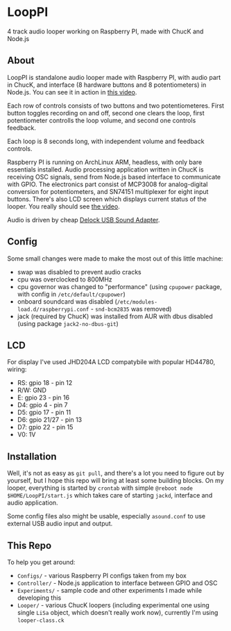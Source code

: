 # LoopPI

4 track audio looper working on Raspberry PI, made with ChucK and Node.js

## About

LoopPI is standalone audio looper made with Raspberry PI, with audio part in ChucK, and interface (8 hardware buttons and 8 potentiometers) in Node.js. You can see it in action in [this video](https://vimeo.com/108919777).

Each row of controls consists of two buttons and two potentiometeres. First button toggles recording on and off, second one clears the loop, first potentiometer controlls the loop volume, and second one controls feedback.

Each loop is 8 seconds long, with independent volume and feedback controls.

Raspberry PI is running on ArchLinux ARM, headless, with only bare essentials installed. Audio processing application written in ChucK is receiving OSC signals, send from Node.js based interface to communicate with GPIO. The electronics part consist of MCP3008 for analog-digital conversion for potentiometers, and SN74151 multiplexer for eight input buttons. There's also LCD screen which displays current status of the looper. You really should see [the video](https://vimeo.com/108919777).

Audio is driven by cheap [Delock USB Sound Adapter](http://www.delock.com/produkte/G_61645/merkmale.html?setLanguage=en).

## Config

Some small changes were made to make the most out of this little machine:

* swap was disabled to prevent audio cracks
* cpu was overclocked to 800MHz
* cpu governor was changed to "performance" (using `cpupower` package, with config in `/etc/default/cpupower`)
* onboard soundcard was disabled (`/etc/modules-load.d/raspberrypi.conf` - `snd-bcm2835` was removed)
* jack (required by ChucK) was installed from AUR with dbus disabled (using package `jack2-no-dbus-git`)

## LCD

For display I've used JHD204A LCD compatybile with popular HD44780, wiring:

* RS: gpio 18 - pin 12
* R/W: GND
* E: gpio 23 - pin 16
* D4: gpio 4 - pin 7
* D5: gpio 17 - pin 11
* D6: gpio 21/27 - pin 13
* D7: gpio 22 - pin 15
* V0: 1V

## Installation

Well, it's not as easy as `git pull`, and there's a lot you need to figure out by yourself, but I hope this repo will bring at least some building blocks. On my looper, everything is started by `crontab` with simple `@reboot node $HOME/LoopPI/start.js` which takes care of starting `jackd`, interface and audio application.

Some config files also might be usable, especially `asound.conf` to use external USB audio input and output.

## This Repo

To help you get around:

* `Configs/` - various Raspberry PI configs taken from my box
* `Controller/` - Node.js application to interface between GPIO and OSC
* `Experiments/` - sample code and other experiments I made while developing this
* `Looper/` - various ChucK loopers (including experimental one using single `LiSa` object, which doesn't really work now), currently I'm using `looper-class.ck`
